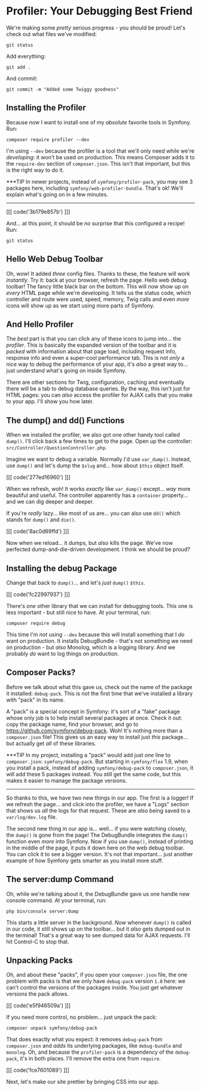 # Profiler: Your Debugging Best Friend

We're making some *pretty* serious progress - you should be proud! Let's check out
what files we've modified:

```terminal-silent
git status
```

Add everything:

```terminal-silent
git add .
```

And commit:

```terminal-silent
git commit -m "Added some Twiggy goodness"
```

## Installing the Profiler

Because *now* I want to install one of my *absolute* favorite tools in Symfony.
Run:

```terminal
composer require profiler --dev
```

I'm using `--dev` because the profiler is a tool that we'll only need while we're
*developing*: it won't be used on production. This means Composer adds it to the
`require-dev` section of `composer.json`. This isn't that important, but this is
the right way to do it.

***TIP
In newer projects, instead of `symfony/profiler-pack`, you may see 3 packages here, including
`symfony/web-profiler-bundle`. That's ok! We'll explain what's going on in a few minutes.
***

[[[ code('3b179e857b') ]]]

And... at this point, it should be *no* surprise that this configured a recipe!
Run:

```terminal
git status
```

## Hello Web Debug Toolbar

Oh, wow! It added *three* config files. Thanks to these, the feature will work
*instantly*. Try it: back at your browser, refresh the page. Hello web debug
toolbar! The fancy little black bar on the bottom. This will now show up on *every*
HTML page while we're developing. It tells us the status code, which controller
and route were used, speed, memory, Twig calls and even *more* icons will show
up as we start using more parts of Symfony.

## And Hello Profiler

The *best* part is that you can click any of these icons to jump into... the
*profiler*. This is basically the expanded version of the toolbar and it is
*packed* with information about that page load, including request info, response
info and even a super-cool performance tab. This is not *only* a nice way to
debug the performance of your app, it's *also* a great way to... just understand
what's going on inside Symfony.

There are other sections for Twig, configuration, caching and eventually there
will be a tab to debug database queries. By the way, this isn't just for HTML
pages: you can *also* access the profiler for AJAX calls that you make to your
app. I'll show you how later.

## The dump() and dd() Functions

When we installed the profiler, we also got one other handy tool called `dump()`.
I'll click back a few times to get to the page. Open up the controller:
`src/Controller/QuestionController.php`.

Imagine we want to debug a variable. Normally I'd use `var_dump()`. Instead,
use `dump()` and let's dump the `$slug` and... how about `$this` object itself.

[[[ code('277ed16960') ]]]

When we refresh, woh! It works *exactly* like `var_dump()` except... *way* more
beautiful and useful. The controller apparently has a `container` property... and
we can dig deeper and deeper.

If you're *really* lazy... like most of us are... you can also use `dd()` which
stands for `dump()` and `die()`. 

[[[ code('8ac0d89ffd') ]]]

Now when we reload... it dumps, but *also* kills the page. We've now perfected 
dump-and-die-driven development. I think we should be proud?

## Installing the debug Package

Change that back to `dump()`... and let's *just* `dump()` `$this`.

[[[ code('fc22997937') ]]]

There's *one* other library that we can install for debugging tools. This one
is less important - but still nice to have. At your terminal, run:

```terminal
composer require debug
```

This time I'm *not* using `--dev` because this will install something that I
*do* want on production. It installs DebugBundle - that's not something we need
on production - but *also* Monolog, which is a logging library. And we probably
*do* want to log things on production.

## Composer Packs?

Before we talk about what this gave us, check out the name of the package
it installed: `debug-pack`. This is not the first time that we've installed a
library with "pack" in its name.

A "pack" is a special concept in Symfony: it's sort of a "fake" package whose only
job is to help install several packages at once. Check it out: copy the package
name, find your browser, and go to https://github.com/symfony/debug-pack. Woh!
It's nothing more than a `composer.json` file! This gives us an easy way to install
just *this* package... but actually get *all* of these libraries.

***TIP
In my project, installing a "pack" would add just *one* line to `composer.json`: `symfony/debug-pack`.
But starting in `symfony/flex` 1.9, when you install a pack, instead of adding `symfony/debug-pack`
to `composer.json`, it will add these 5 packages instead. You still get the same code, but this makes
it easier to manage the package versions.
***

So thanks to this, we have two new things in our app. The first is a logger!
If we refresh the page... and click into the profiler, we have a "Logs" section
that shows us *all* the logs for that request. These are *also* being saved to
a `var/log/dev.log` file.

The second new thing in our app is... well... if you were watching closely, the
`dump()` is gone from the page! The DebugBundle integrates the `dump()` function
even *more* into Symfony. Now if you use `dump()`, instead of printing in the
middle of the page, it puts it down here on the web debug toolbar. You can click
it to see a bigger version. It's not that important... just another example of how
Symfony gets smarter as you install more stuff.

## The server:dump Command

Oh, while we're talking about it, the DebugBundle gave us one handle new
console command. At your terminal, run:

```terminal
php bin/console server:dump
```

This starts a little server in the background. *Now* whenever `dump()` is called
in our code, it still shows up on the toolbar... but it *also* gets dumped out
in the terminal! That's a great way to see dumped data for AJAX requests. I'll
hit Control-C to stop that.

## Unpacking Packs

Oh, and about these "packs", if you open your `composer.json` file, the one
problem with packs is that we only have `debug-pack` version `1.0` here: we
can't control the versions of the packages inside. You just get whatever versions
the pack allows.

[[[ code('e5f946509a') ]]]

If you need more control, no problem... just unpack the pack:

```terminal
composer unpack symfony/debug-pack
```

That does exactly what you expect: it removes `debug-pack` from `composer.json`
and *adds* its underlying packages, like `debug-bundle` and `monolog`. Oh, and
because the `profiler-pack` is a dependency of the `debug-pack`, it's in both
places. I'll remove the extra one from `require`.

[[[ code('fce7601089') ]]]

Next, let's make our site prettier by bringing CSS into our app.
